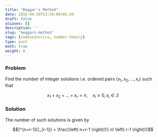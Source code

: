 ```yaml
---
title: "Beggar's Method"
date: 2018-04-29T13:59:09+05:30
draft: false
aliases: []
description: ''
slug: 'beggars-method'
tags: [combinatorics, number-theory]
type: post
math: true
weight: 0
---
```


### Problem

Find the number of integer solutions i.e. ordered pairs $\left(x_1, x_2, \ldots , x_r \right)$ such that

$$x_1 + x_2 + \ldots + x_r = n, \quad x_i \geq 0, x_i \in \mathbb{Z}$$

### Solution

The number of such solutions is given by

$${^{n+r-1}C_{r-1}} = \frac{\left( n+r-1 \right)!}{ n! \left( r-1 \right)!}$$